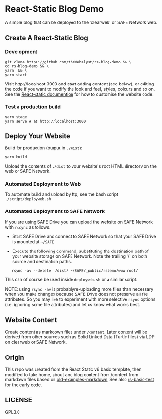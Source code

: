 # React-Static Blog Demo

A simple blog that can be deployed to the 'clearweb' or SAFE Network web.

## Create A React-Static Blog

### Development

```
git clone https://github.com/theWebalyst/rs-blog-demo && \
cd rs-blog-demo && \
yarn  && \
yarn start
```

Visit http://localhost:3000 and start adding content (see below), or editing the code if you want to modify the look and feel, styles, colours and so on. See the [React-static documention](https://github.com/nozzle/react-static#react-static) for how to customise the website code.

### Test a production build

```
yarn stage
yarn serve # at http://localhost:3000
```

## Deploy Your Website

Build for production (output in `./dist`):

```
yarn build
```
Upload the contents of `./dist` to your website's root HTML directory on the web or SAFE Network.

### Automated Deployment to Web

To automate build and upload by ftp, see the bash script `./script/deployweb.sh`

### Automated Deployment to SAFE Network

If you are using SAFE Drive you can upload the website on SAFE Network with `rscync` as follows.

- Start SAFE Drive and connect to SAFE Network so that your SAFE Drive is mounted at `~/SAFE`

- Execute the following command, substituting the destination path of your website storage on SAFE Network. Note the trailing '/' on both source and destination paths.

```
   rsync -av --delete ./dist/ ~/SAFE/_public/rsdemo/www-root/
```
This can of course be used inside `deployweb.sh` or a similar script.

NOTE: using `rsync -av` is probablyre-uploading more files than necessary when you make changes because SAFE Drive does not preserve all file attributes. So you may like to experiment with more selective `rsync` options (i.e. ignoring some file attributes) and let us know what works best.

## Website Content

Create content as markdown files under `/content`. Later content will be derived from other sources such as Solid Linked Data (Turtle files) via LDP on clearweb or SAFE Network.

## Origin

This repo was created from the React Static v6 basic template, then modified to take home, about and blog content from /content from markdown files based on [old-examples-markdown](https://github.com/nozzle/react-static/tree/master/archives/old-examples/markdown). See also [rs-basic-test](https://github.com/theWebalyst/rs-basic-test/tree/take-content-from-markdown-files) for the early code.

## LICENSE

GPL3.0
